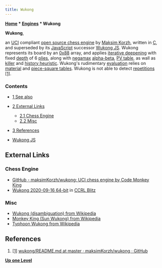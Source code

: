 ```yaml
---
title: Wukong
---
```

**[Home](Home "Home") \* [Engines](Engines "Engines") \* Wukong**


**Wukong**,  

an [UCI](UCI "UCI") compliant [open source chess engine](Category:Open_Source "Category:Open Source") by [Maksim Korzh](Maksim_Korzh "Maksim Korzh"), written in [C](C "C"), and superseded by its [JavaScript](JavaScript "JavaScript") successor [Wukong JS](Wukong_JS "Wukong JS"). Wukong represents its board by an [0x88](0x88 "0x88") array, and applies [iterative deepening](Iterative_Deepening "Iterative Deepening") with fixed [depth](Depth "Depth") of 6 [plies](Ply "Ply"), along with [negamax](Negamax "Negamax") [alpha-beta](Alpha-Beta "Alpha-Beta"),
[PV table](Triangular_PV-Table "Triangular PV-Table"), as wall as [killer](Killer_Heuristic "Killer Heuristic") and [history heuristic](History_Heuristic "History Heuristic"). Wukong's rudimentary [evaluation](Evaluation "Evaluation") relies on [material](Material "Material") and [piece-square tables](Piece-Square_Tables "Piece-Square Tables"). Wukong is not able to detect [repetitions](Repetitions "Repetitions") <a id="cite-note-1" href="#cite-ref-1">[1]</a>.



### Contents


* [1 See also](#see-also)
* [2 External Links](#external-links)
	+ [2.1 Chess Engine](#chess-engine)
	+ [2.2 Misc](#misc)
* [3 References](#references)






* [Wukong JS](Wukong_JS "Wukong JS")


## External Links


### Chess Engine


* [GitHub - maksimKorzh/wukong: UCI chess engine by Code Monkey King](https://github.com/maksimKorzh/wukong)
* [Wukong 2020-09-16 64-bit](https://www.computerchess.org.uk/ccrl/404/cgi/engine_details.cgi?print=Details&each_game=1&eng=Wukong%202020-09-16%2064-bit#Wukong_2020-09-16_64-bit) in [CCRL Blitz](CCRL "CCRL")


### Misc


* [Wukong (disambiguation) from Wikipedia](https://en.wikipedia.org/wiki/Wukong_(disambiguation))
* [Monkey King (Sun Wukong) from Wikipedia](https://en.wikipedia.org/wiki/Monkey_King)
* [Typhoon Wukong from Wikipedia](https://en.wikipedia.org/wiki/Typhoon_Wukong)


## References


1. <a id="cite-ref-1" href="#cite-note-1">[1]</a> [wukong/README.md at master · maksimKorzh/wukong · GitHub](https://github.com/maksimKorzh/wukong/blob/master/README.md)

**[Up one Level](Engines "Engines")**







 
